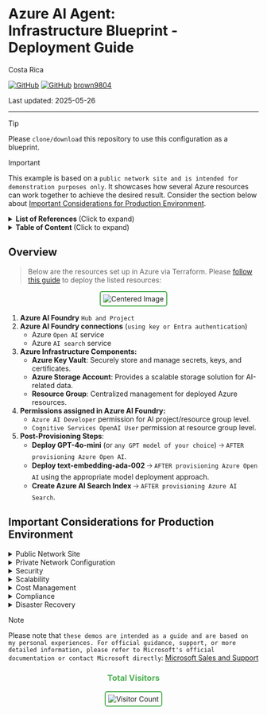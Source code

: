 # Azure AI Agent: <br/> Infrastructure Blueprint - Deployment Guide

Costa Rica

[![GitHub](https://badgen.net/badge/icon/github?icon=github&label)](https://github.com) 
[![GitHub](https://img.shields.io/badge/--181717?logo=github&logoColor=ffffff)](https://github.com/)
[brown9804](https://github.com/brown9804)

Last updated: 2025-05-26

----------

> [!TIP]
> Please `clone/download` this repository to use this configuration as a blueprint.

> [!IMPORTANT]
> This example is based on a `public network site and is intended for demonstration purposes only`. It showcases how several Azure resources can work together to achieve the desired result. Consider the section below about [Important Considerations for Production Environment](#important-considerations-for-production-environment).

<details>
<summary><b>List of References </b> (Click to expand)</summary>

- [Azure AI Foundry: Your AI App and agent factory](https://azure.microsoft.com/en-us/blog/azure-ai-foundry-your-ai-app-and-agent-factory/)
- [Microsoft Build 2025: The age of AI agents and building the open agentic web](https://blogs.microsoft.com/blog/2025/05/19/microsoft-build-2025-the-age-of-ai-agents-and-building-the-open-agentic-web/)
- [Azure AI Foundry Agent Service documentation](https://learn.microsoft.com/en-us/azure/ai-services/agents/)
- [What are the resource providers for Azure services](https://learn.microsoft.com/en-us/azure/azure-resource-manager/management/azure-services-resource-providers)
- [Role-based access control for Azure OpenAI in Azure AI Foundry Models](https://learn.microsoft.com/en-us/azure/ai-services/openai/how-to/role-based-access-control)
- [Quickstart: Deploy Azure AI Search service using Terraform](https://learn.microsoft.com/en-us/azure/search/search-get-started-terraform)
- [azurerm_ai_foundry_project](https://registry.terraform.io/providers/hashicorp/azurerm/latest/docs/resources/ai_foundry_project)

</details>

<details>
<summary><b>Table of Content </b> (Click to expand)</summary>

- [Overview](#overview)
- [Important Considerations for Production Environment](#important-considerations-for-production-environment)

</details>

## Overview 

> Below are the resources set up in Azure via Terraform. Please [follow this guide](./terraform-infrastructure/) to deploy the listed resources:

<div align="center">
  <img src="https://github.com/user-attachments/assets/7aed9e41-cf9a-4c34-a49c-94a55236bffc" alt="Centered Image" style="border: 2px solid #4CAF50; border-radius: 5px; padding: 5px;"/>
</div>

1. **Azure AI Foundry** `Hub and Project`
2. **Azure AI Foundry connections** (`using key or Entra authentication`)
    - Azure `Open AI` service
    - Azure `AI search` service
3. **Azure Infrastructure Components:**
    - **Azure Key Vault**: Securely store and manage secrets, keys, and certificates.
    - **Azure Storage Account**: Provides a scalable storage solution for AI-related data.
    - **Resource Group**: Centralized management for deployed Azure resources.
4. **Permissions assigned in Azure AI Foundry:**
    - `Azure AI Developer` permission for AI project/resource group level.
    - `Cognitive Services OpenAI User` permission at resource group level.
5. **Post-Provisioning Steps**:
    - **Deploy GPT-4o-mini** (or `any GPT model of your choice`) 🡢 `AFTER provisioning Azure Open AI`.
    - **Deploy text-embedding-ada-002** 🡢 `AFTER provisioning Azure Open AI` using the appropriate model deployment approach.
    - **Create Azure AI Search Index** 🡢 `AFTER provisioning Azure AI Search`.

## Important Considerations for Production Environment

<details>
  <summary>Public Network Site</summary>
  
  > This example is based on a public network site and is intended for demonstration purposes only. It showcases how several Azure resources can work together to achieve the desired result.

</details>

<details>
  <summary>Private Network Configuration</summary>

 > For enhanced security, consider configuring your Azure resources to operate within a private network. This can be achieved using Azure Virtual Network (VNet) to isolate your resources and control inbound and outbound traffic. Implementing private endpoints for services like Azure Blob Storage and Azure Functions can further secure your data by restricting access to your VNet.

</details>

<details>
  <summary>Security</summary>

  > Ensure that you implement appropriate security measures when deploying this solution in a production environment. This includes: <br/>
  >
  > - Securing Access: Use Azure Entra ID (formerly known as Azure Active Directory or Azure AD) for authentication and role-based access control (RBAC) to manage permissions. <br/>
  > - Managing Secrets: Store sensitive information such as connection strings and API keys in Azure Key Vault. <br/>
  > - Data Encryption: Enable encryption for data at rest and in transit to protect sensitive information.

</details>

<details>
  <summary>Scalability</summary>

  > While this example provides a basic setup, you may need to scale the resources based on your specific requirements. Azure services offer various scaling options to handle increased workloads. Consider using: <br/>
  >
  > - Auto-scaling: Configure auto-scaling for Azure Functions and other services to automatically adjust based on demand. <br/>
  > - Load Balancing: Use Azure Load Balancer or Application Gateway to distribute traffic and ensure high availability.

</details>

<details>
  <summary>Cost Management</summary>

  > Monitor and manage the costs associated with your Azure resources. Use Azure Cost Management and Billing to track usage and optimize resource allocation.

</details>

<details>
  <summary>Compliance</summary>

  > Ensure that your deployment complies with relevant regulations and standards. Use Azure Policy to enforce compliance and governance policies across your resources.
</details>

<details>
  <summary>Disaster Recovery</summary>
   
> Implement a disaster recovery plan to ensure business continuity in case of failures. Use Azure Site Recovery and backup solutions to protect your data and applications.

</details>

> [!NOTE]
> Please note that `these demos are intended as a guide and are based on my personal experiences. For official guidance, support, or more detailed information, please refer to Microsoft's official documentation or contact Microsoft directly`: [Microsoft Sales and Support](https://support.microsoft.com/contactus?ContactUsExperienceEntryPointAssetId=S.HP.SMC-HOME)

<div align="center">
  <h3 style="color: #4CAF50;">Total Visitors</h3>
  <img src="https://profile-counter.glitch.me/brown9804/count.svg" alt="Visitor Count" style="border: 2px solid #4CAF50; border-radius: 5px; padding: 5px;"/>
</div>
